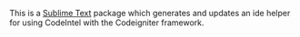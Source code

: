 This is a [Sublime Text](http://www.sublimetext.com/) package which generates and updates an ide helper for using CodeIntel with the Codeigniter framework.

